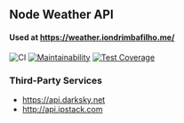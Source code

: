 ## Node Weather API

#### Used at https://weather.iondrimbafilho.me/

![CI](https://github.com/iondrimba/weather-api/workflows/CI/badge.svg)
[![Maintainability](https://api.codeclimate.com/v1/badges/171c13628b6957af5fef/maintainability)](https://codeclimate.com/github/iondrimba/weather-api/maintainability)
[![Test Coverage](https://api.codeclimate.com/v1/badges/171c13628b6957af5fef/test_coverage)](https://codeclimate.com/github/iondrimba/weather-api/test_coverage)

### Third-Party Services

* https://api.darksky.net
* http://api.ipstack.com
